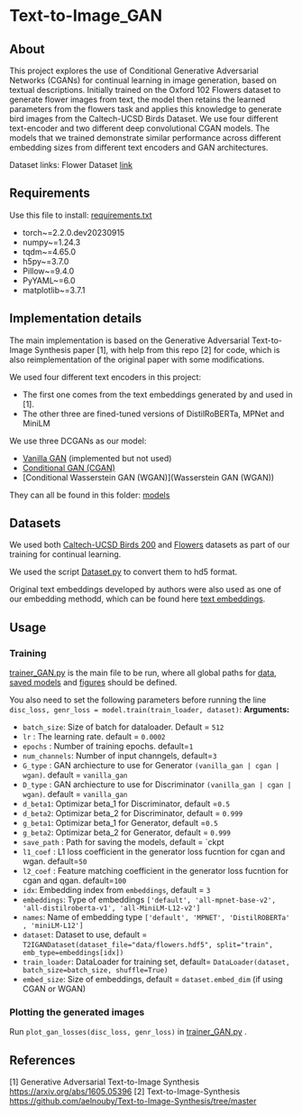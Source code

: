 # Text-to-Image_GAN

## About

This project explores the use of Conditional Generative Adversarial Networks (CGANs) for continual learning in image generation, based on textual descriptions. Initially trained on the Oxford 102 Flowers dataset to generate flower images from text, the model then retains the learned parameters from the flowers task and applies this knowledge to generate bird images from the Caltech-UCSD Birds Dataset. We use four different text-encoder and two different deep convolutional CGAN models. The models that we trained demonstrate similar performance across different embedding sizes from different text encoders and GAN architectures.

Dataset links:
Flower Dataset [link](https://drive.google.com/file/d/1tEqNkn1-fsGp4lV8QcbtRVowmDSsW-1x/view?usp=sharing)

## Requirements

Use this file to install:  [requirements.txt](requirements.txt)
- torch~=2.2.0.dev20230915
- numpy~=1.24.3
- tqdm~=4.65.0
- h5py~=3.7.0
- Pillow~=9.4.0
- PyYAML~=6.0
- matplotlib~=3.7.1

## Implementation details

The main implementation is based on the Generative Adversarial Text-to-Image Synthesis paper [1], with help from this repo [2] for code, which is also reimplementation of the original paper with some modifications. 

We used four different text encoders in this project: 
- The first one comes from the text embeddings generated by and used in [1].
- The other three are fined-tuned versions of DistilRoBERTa, MPNet and MiniLM

We use three DCGANs as our model:
- [Vanilla GAN](models/vanilla_gan.py) (implemented but not used)
- [Conditional GAN (CGAN)](models/cgan.py)
- [Conditional Wasserstein GAN (WGAN)](Wasserstein GAN (WGAN))

They can all be found in this folder: [models](models)

## Datasets

We used both [Caltech-UCSD Birds 200](http://www.vision.caltech.edu/visipedia/CUB-200.html) and [Flowers](http://www.robots.ox.ac.uk/~vgg/data/flowers/102/) datasets as part of our training for continual learning. 

We used the script [Dataset.py](Dataset.py) to convert them to hd5 format. 

Original text embeddings developed by authors were also used as one of our embedding methodd, which can be found here [text embeddings](https://github.com/reedscot/icml2016).
 
## Usage
### Training

[trainer_GAN.py](trainer_GAN.py) is the main file to be run, where all global paths for [data](data), [saved models](ckpt) and [figures](fig) should be defined.

You also need to set the following parameters before running the line `disc_loss, genr_loss = model.train(train_loader, dataset)`:
**Arguments:**
- `batch_size`: Size of batch for dataloader. Default = `512`
- `lr` : The learning rate. default = `0.0002`
- `epochs` : Number of training epochs. default=`1`
- `num_channels`: Number of input channgels, default=`3`
- `G_type` : GAN archiecture to use for Generator `(vanilla_gan | cgan | wgan)`. default = `vanilla_gan` 
- `D_type` : GAN archiecture to use for Discriminator `(vanilla_gan | cgan | wgan)`. default = `vanilla_gan` 
- `d_beta1`: Optimizar beta_1 for Discriminator, default =`0.5`
- `d_beta2`: Optimizar beta_2 for Discriminator, default = `0.999`
- `g_beta1`: Optimizar beta_1 for Generator, default =`0.5`
- `g_beta2`: Optimizar beta_2 for Generator, default = `0.999`
- `save_path` : Path for saving the models, default = `ckpt
- `l1_coef` : L1 loss coefficient in the generator loss fucntion for cgan and wgan. default=`50`
- `l2_coef` : Feature matching coefficient in the generator loss fucntion for cgan and qgan. default=`100`
- `idx`: Embedding index  from `embeddings`, default = `3`
- `embeddings`: Type of embeddings `['default', 'all-mpnet-base-v2', 'all-distilroberta-v1', 'all-MiniLM-L12-v2']`
- `names`: Name of embedding type `['default', 'MPNET', 'DistilROBERTa' , 'miniLM-L12']`
- `dataset`: Dataset to use, default = `T2IGANDataset(dataset_file="data/flowers.hdf5", split="train", emb_type=embeddings[idx])`
- `train_loader`: DataLoader for training set, default= `DataLoader(dataset, batch_size=batch_size, shuffle=True)`
- `embed_size`: Size of embeddings, default = `dataset.embed_dim`  (if using CGAN or WGAN)

### Plotting the generated images

Run `plot_gan_losses(disc_loss, genr_loss)` in [trainer_GAN.py](trainer_GAN.py) . 

## References
[1]  Generative Adversarial Text-to-Image Synthesis https://arxiv.org/abs/1605.05396 
[2]  Text-to-Image-Synthesis https://github.com/aelnouby/Text-to-Image-Synthesis/tree/master